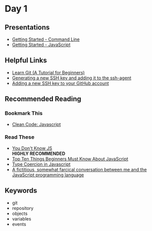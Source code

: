 # Day 1

## Presentations

* [Getting Started - Command Line](https://docs.google.com/presentation/d/1EK_npTGzTjIph8FJe-isghegqn7NyPMG/edit?usp=sharing&ouid=110079887532608677386&rtpof=true&sd=true)
* [Getting Started - JavaScript](https://docs.google.com/presentation/d/1vyZi49t-9z42ua4eqf2aL0cwJc8blHRO/edit?usp=sharing&ouid=110079887532608677386&rtpof=true&sd=true)

## Helpful Links

* [Learn Git (A Tutorial for Beginners)](https://www.afternerd.com/blog/learn-git/)
* [Generating a new SSH key and adding it to the ssh-agent](https://docs.github.com/en/free-pro-team@latest/github/authenticating-to-github/generating-a-new-ssh-key-and-adding-it-to-the-ssh-agent)
* [Adding a new SSH key to your GitHub account](https://docs.github.com/en/enterprise-server@2.20/github/authenticating-to-github/adding-a-new-ssh-key-to-your-github-account)

## Recommended Reading

### Bookmark This

* [Clean Code: Javascript](https://github.com/ryanmcdermott/clean-code-javascript#introduction)

### Read These

* [You Don't Know JS](https://github.com/getify/You-Dont-Know-JS)<br/>__HIGHLY RECOMMENDED__
* [Top Ten Things Beginners Must Know About JavaScript](https://www.codementor.io/@j2jensen/top-ten-things-beginners-must-know-about-javascript-aaeabailp)
* [Type Coercion in Javascript](https://medium.com/codezillas/let-me-coerce-you-into-liking-javascripts-dynamic-typing-system-3cd22c19cb64)
* [A fictitious, somewhat farcical conversation between me and the JavaScript programming language](https://littleyellowdifferent.substack.com/p/a-fictitious-somewhat-farcical-conversation)

## Keywords

* git
* repository
* objects
* variables
* events
